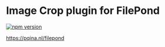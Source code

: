# Image Crop plugin for FilePond

[![npm version](https://badge.fury.io/js/filepond-plugin-image-crop.svg)](https://badge.fury.io/js/filepond)

https://pqina.nl/filepond
